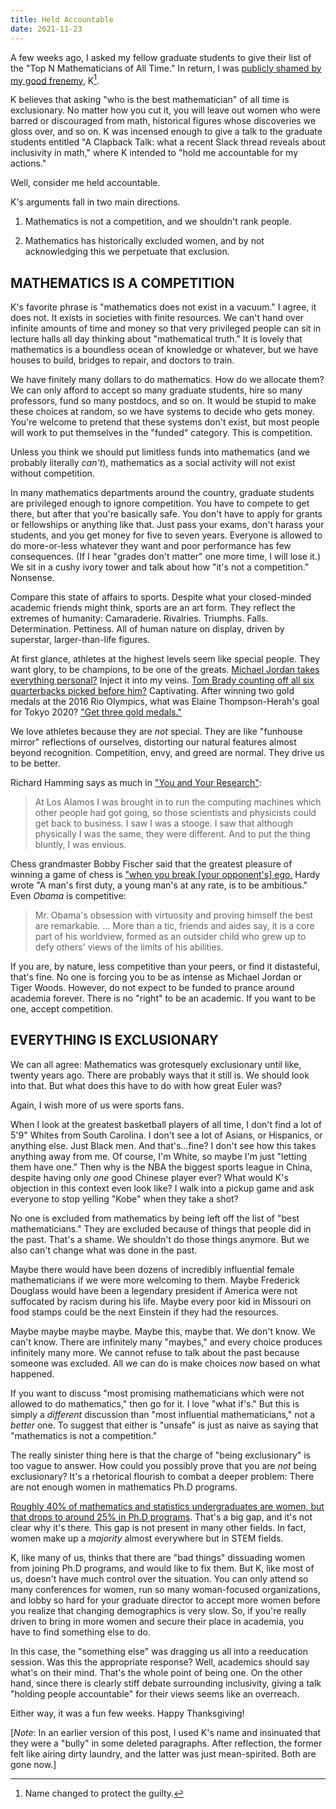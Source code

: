 ```yaml
---
title: Held Accountable
date: 2021-11-23
---
```


A few weeks ago, I asked my fellow graduate students to give their list of the
"Top N Mathematicians of All Time." In return, I was [publicly shamed by my
good frenemy](https://twitter.com/corrine_yap/status/1461473396726796289),
K[^K].

[^K]: Name changed to protect the guilty.

K believes that asking "who is the best mathematician" of all time is
exclusionary. No matter how you cut it, you will leave out women who were
barred or discouraged from math, historical figures whose discoveries we gloss
over, and so on. K was incensed enough to give a talk to the graduate students
entitled "A Clapback Talk: what a recent Slack thread reveals about inclusivity
in math," where K intended to "hold me accountable for my actions."

Well, consider me held accountable.

K's arguments fall in two main directions.

1. Mathematics is not a competition, and we shouldn't rank people.

2. Mathematics has historically excluded women, and by not acknowledging this
   we perpetuate that exclusion.

## MATHEMATICS IS A COMPETITION

K's favorite phrase is "mathematics does not exist in a vacuum." I agree, it
does not. It exists in societies with finite resources. We can't hand over
infinite amounts of time and money so that very privileged people can sit in
lecture halls all day thinking about "mathematical truth." It is lovely that
mathematics is a boundless ocean of knowledge or whatever, but we have houses
to build, bridges to repair, and doctors to train.

We have finitely many dollars to do mathematics. How do we allocate them? We
can only afford to accept so many graduate students, hire so many professors,
fund so many postdocs, and so on. It would be stupid to make these choices at
random, so we have systems to decide who gets money. You're welcome to pretend
that these systems don't exist, but most people will work to put themselves in
the "funded" category. This is competition.

Unless you think we should put limitless funds into mathematics (and we
probably literally *can't*), mathematics as a social activity will not exist
without competition.

In many mathematics departments around the country, graduate students are
privileged enough to ignore competition. You have to compete to get there, but
after that you're basically safe. You don't have to apply for grants or
fellowships or anything like that. Just pass your exams, don't harass your
students, and you get money for five to seven years. Everyone is allowed to do
more-or-less whatever they want and poor performance has few consequences. (If
I hear "grades don't matter" one more time, I will lose it.) We sit in a cushy
ivory tower and talk about how "it's not a competition." Nonsense.

Compare this state of affairs to sports. Despite what your closed-minded
academic friends might think, sports are an art form. They reflect the extremes
of humanity: Camaraderie. Rivalries. Triumphs. Falls. Determination. Pettiness.
All of human nature on display, driven by superstar, larger-than-life figures.

At first glance, athletes at the highest levels seem like special people. They
want glory, to be champions, to be one of the greats. [Michael Jordan takes
everything personal?](youtube.com/watch?v=Ss5Ndz0tn9o) Inject it into my veins.
[Tom Brady counting off all six quarterbacks picked before
him?](https://www.youtube.com/watch?v=o5fdhfVrg1I) Captivating. After winning
two gold medals at the 2016 Rio Olympics, what was Elaine Thompson-Herah's goal
for Tokyo 2020? ["Get three gold
medals."](https://olympics.com/en/featured-news/exclusive-elaine-thompson-herah-disappointment-makes-you-better-and-stronger)

We love athletes because they are *not* special. They are like "funhouse
mirror" reflections of ourselves, distorting our natural features almost beyond
recognition. Competition, envy, and greed are normal. They drive us to be
better.

Richard Hamming says as much in ["You and Your
Research"](https://www.cs.virginia.edu/~robins/YouAndYourResearch.html):

> At Los Alamos I was brought in to run the computing machines which other
people had got going, so those scientists and physicists could get back to
business. I saw I was a stooge. I saw that although physically I was the same,
they were different. And to put the thing bluntly, I was envious.

Chess grandmaster Bobby Fischer said that the greatest pleasure of winning a
game of chess is ["when you break [your opponent's]
ego.](https://youtu.be/boyYKCr3T8w?t=349) Hardy wrote "A man's first duty, a
young man's at any rate, is to be ambitious." Even *Obama* is competitive:

> Mr. Obama's obsession with virtuosity and proving himself the best are
remarkable. ... More than a tic, friends and aides say, it is a core part of
his worldview, formed as an outsider child who grew up to defy others' views of
the limits of his abilities.

If you are, by nature, less competitive than your peers, or find it
distasteful, that's fine. No one is forcing you to be as intense as Michael
Jordan or Tiger Woods. However, do not expect to be funded to prance around
academia forever. There is no "right" to be an academic. If you want to be one,
accept competition.

## EVERYTHING IS EXCLUSIONARY

We can all agree: Mathematics was grotesquely exclusionary until like, twenty
years ago. There are probably ways that it still is. We should look into that.
But what does this have to do with how great Euler was?

Again, I wish more of us were sports fans.

When I look at the greatest basketball players of all time, I don't find a lot
of 5'9" Whites from South Carolina. I don't see a lot of Asians, or Hispanics,
or anything else. Just Black men. And that's...fine? I don't see how this takes
anything away from me. Of course, I'm White, so maybe I'm just "letting them
have one." Then why is the NBA the biggest sports league in China, despite
having only *one* good Chinese player ever? What would K's objection in this
context even look like? I walk into a pickup game and ask everyone to stop
yelling "Kobe" when they take a shot?

No one is excluded from mathematics by being left off the list of "best
mathematicians." They are excluded because of things that people did in the
past. That's a shame. We shouldn't do those things anymore. But we also can't
change what was done in the past.

Maybe there would have been dozens of incredibly influential female
mathematicians if we were more welcoming to them. Maybe Frederick Douglass
would have been a legendary president if America were not suffocated by racism
during his life. Maybe every poor kid in Missouri on food stamps could be the
next Einstein if they had the resources.

Maybe maybe maybe maybe. Maybe this, maybe that. We don't know. We can't know.
There are infinitely many "maybes," and every choice produces infinitely many
more. We cannot refuse to talk about the past because someone was excluded. All
we can do is make choices *now* based on what happened.

If you want to discuss "most promising mathematicians which were not allowed to
do mathematics," then go for it. I love "what if's." But this is simply
a *different* discussion than "most influential mathematicians," not a *better*
one. To suggest that either is "unsafe" is just as naive as saying that
"mathematics is not a competition."

The really sinister thing here is that the charge of "being exclusionary" is
too vague to answer. How could you possibly prove that you are *not* being
exclusionary? It's a rhetorical flourish to combat a deeper problem: There are
not enough women in mathematics Ph.D programs.

[Roughly 40% of mathematics and statistics undergraduates are women, but that
drops to around 25% in Ph.D
programs](https://www.nsf.gov/statistics/2017/nsf17310/digest/fod-women/mathematics-and-statistics.cfm).
That's a big gap, and it's not clear why it's there. This gap is not present in
many other fields. In fact, women make up a *majority* almost everywhere but in
STEM fields.

K, like many of us, thinks that there are "bad things" dissuading women from
joining Ph.D programs, and would like to fix them. But K, like most of us,
doesn't have much control over the situation. You can only attend so many
conferences for women, run so many woman-focused organizations, and lobby so
hard for your graduate director to accept more women before you realize that
changing demographics is very slow. So, if you're really driven to bring in
more women and secure their place in academia, you have to find something else
to do.

In this case, the "something else" was dragging us all into a reeducation
session. Was this the appropriate response? Well, academics should say what's
on their mind. That's the whole point of being one. On the other hand, since
there is clearly stiff debate surrounding inclusivity, giving a talk "holding
people accountable" for their views seems like an overreach.

Either way, it was a fun few weeks. Happy Thanksgiving!

\[*Note*: In an earlier version of this post, I used K's name and insinuated
that they were a "bully" in some deleted paragraphs. After reflection, the
former felt like airing dirty laundry, and the latter was just mean-spirited.
Both are gone now.\]
